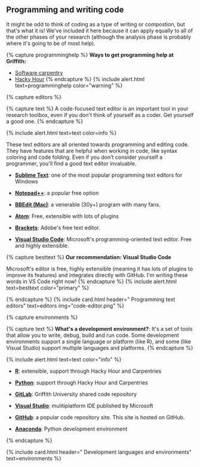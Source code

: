 ## Programming and writing code

It might be odd to think of coding as a type of writing or compostion, but that's what it is! We've included it here because it can apply equally to all of the other phases of your research (although the analysis phase is probably where it's going to be of most help).

{% capture programminghelp %}
**Ways to get programming help at Griffith:**
- [Software carpentry](https://hackyhourgriffith.wordpress.com/events/soft-carp/)
- [Hacky Hour](https://hackyhourgriffith.wordpress.com)
{% endcapture %}
{% include alert.html text=programminghelp color="warning" %}

{% capture editors %}

{% capture text %}
A code-focused text editor is an important tool in your research toolbox, even if you don't think of yourself as a coder. Get yourself a good one.
{% endcapture %}
    
{% include alert.html text=text color=info %}

These text editors are all oriented towards programming and editing code. They have features that are helpful when working in code, like syntax coloring and code folding. Even if you don't consider yourself a programmer, you'll find a good text editor invaluable.

- **[Sublime Text](https://www.sublimetext.com)**: one of the most popular programming text editors for Windows

- **[Notepad++](https://notepad-plus-plus.org/)**: a popular free option

- **[BBEdit (Mac)](https://www.barebones.com/products/bbedit/)**: a venerable (30y+) program with many fans.

- **[Atom](https://atom.io)**: Free, extensible with lots of plugins

- **[Brackets](http://brackets.io)**: Adobe's free text editor.

- **[Visual Studio Code](code.visualstudio.com)**: Microsoft's programming-oriented text editor. Free and highly extensible.

{% capture besttext %}
**Our recommendation: Visual Studio Code**

Microsoft's editor is free, highly extensible (meaning it has lots of plugins to improve its features) and integrates directly with GitHub. I'm writing these words in VS Code right now!
{% endcapture %}
{% include alert.html text=besttext color="primary" %}

{% endcapture %}
{% include card.html header="<i class='fas fa-superscript'></i> Programming text editors" text=editors img="code-editor.png" %}

{% capture environments %}

{% capture text %}
**What's a development environment?**: It's a set of tools that allow you to write, debug, build and run code. Some development environments support a single language  or platform (like R), and some (like Visual Studio) support multiple languages and platforms.
{% endcapture %}

{% include alert.html text=text color="info" %}

- **[R](https://www.r-project.org)**:  extensible, support through Hacky Hour and Carpentries

- **[Python](https://www.python.org)**: support through Hacky Hour and Carpentries

- **[GitLab](https://gitlab.rcs.griffith.edu.au)**: Griffith University shared code repository

- **[Visual Studio](https://visualstudio.microsoft.com)**: mulitiplatform IDE published by Microsoft

- **[GitHub](https://github.com)**: a popular code repository site. This site is hosted on GitHub.

- **[Anaconda](https://www.anaconda.com/distribution/)**: Python development environment

{% endcapture %}

{% include card.html header="<i class='fas fa-bug'></i> Development languages and environments" text=environments %}